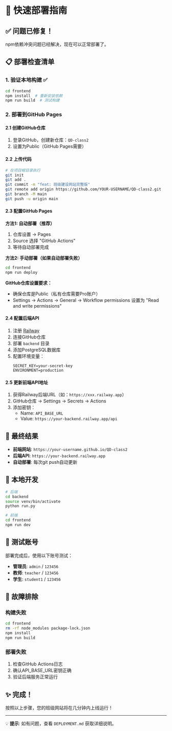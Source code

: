 # 🚀 快速部署指南

## ✅ 问题已修复！

npm依赖冲突问题已经解决，现在可以正常部署了。

## 📋 部署检查清单

### 1. 验证本地构建 ✅
```bash
cd frontend
npm install  # 重新安装依赖
npm run build  # 测试构建
```

### 2. 部署到GitHub Pages

#### 2.1 创建GitHub仓库
1. 登录GitHub，创建新仓库：`QD-class2`
2. 设置为Public（GitHub Pages需要）

#### 2.2 上传代码
```bash
# 在项目根目录执行
git init
git add .
git commit -m "feat: 班级建设网站完整版"
git remote add origin https://github.com/YOUR-USERNAME/QD-class2.git
git branch -M main
git push -u origin main
```

#### 2.3 配置GitHub Pages

**方法1: 自动部署（推荐）**
1. 仓库设置 → Pages
2. Source 选择 "GitHub Actions"
3. 等待自动部署完成

**方法2: 手动部署（如果自动部署失败）**
```bash
cd frontend
npm run deploy
```

**GitHub仓库设置要求：**
- 确保仓库是Public（私有仓库需要Pro账户）
- Settings → Actions → General → Workflow permissions 设置为 "Read and write permissions"

#### 2.4 配置后端API
1. 注册 [Railway](https://railway.app)
2. 连接GitHub仓库
3. 部署 `backend` 目录
4. 添加PostgreSQL数据库
5. 配置环境变量：
   ```
   SECRET_KEY=your-secret-key
   ENVIRONMENT=production
   ```

#### 2.5 更新前端API地址
1. 获得Railway后端URL（如：`https://xxx.railway.app`）
2. GitHub仓库 → Settings → Secrets → Actions
3. 添加密钥：
   - Name: `API_BASE_URL`
   - Value: `https://your-backend.railway.app/api`

## 🎯 最终结果

- **前端网站**: `https://your-username.github.io/QD-class2`
- **后端API**: `https://your-backend.railway.app`
- **自动部署**: 每次git push自动更新

## 🔧 本地开发

```bash
# 后端
cd backend
source venv/bin/activate
python run.py

# 前端  
cd frontend
npm run dev
```

## 📝 测试账号

部署完成后，使用以下账号测试：

- **管理员**: `admin` / `123456`
- **教师**: `teacher` / `123456`  
- **学生**: `student1` / `123456`

## 🚨 故障排除

### 构建失败
```bash
cd frontend
rm -rf node_modules package-lock.json
npm install
npm run build
```

### 部署失败
1. 检查GitHub Actions日志
2. 确认API_BASE_URL密钥正确
3. 验证后端服务正常运行

## ✨ 完成！

按照以上步骤，您的班级网站将在几分钟内上线运行！

---

💡 **提示**: 如有问题，查看 `DEPLOYMENT.md` 获取详细说明。
